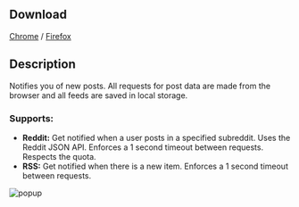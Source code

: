 ## Download
[Chrome](https://chrome.google.com/webstore/detail/notifyme/laaeecgehcplhkjpodmbhpjcdendfklk) / [Firefox](https://addons.mozilla.org/en-US/firefox/addon/nikolaroev-notifyme/)

## Description
Notifies you of new posts. All requests for post data are made from the browser and all feeds are saved in local storage.

### Supports:
- **Reddit:** Get notified when a user posts in a specified subreddit. Uses the Reddit JSON API. Enforces a 1 second timeout between requests. Respects the quota.
- **RSS:** Get notified when there is a new item. Enforces a 1 second timeout between requests.

![popup](https://github.com/NikolaRoev/NotifyMe/assets/47421460/f1d10e76-c61d-4697-92df-e239717e65fd)
